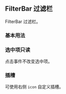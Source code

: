 <div class="demo-header">
<p class="overviewicon">
  <span class="wapi-form-filter-bar"/>
</p>
 
## FilterBar 过滤栏
 
<nova-uxlink widget-name="FilterBar"></nova-uxlink>
 
FilterBar 过滤栏。
 
</div>
 
### 基本用法
 
<nova-demo-view link="filter-bar/basic-usage.vue"></nova-demo-view>
 
### 选中项只读
 
点击事件不改变选中项。
 
<nova-demo-view link="filter-bar/readonly.vue"></nova-demo-view>
 
### 插槽
 
可使用右侧 `icon` 自定义插槽。
 
<nova-demo-view link="filter-bar/slot.vue"></nova-demo-view>